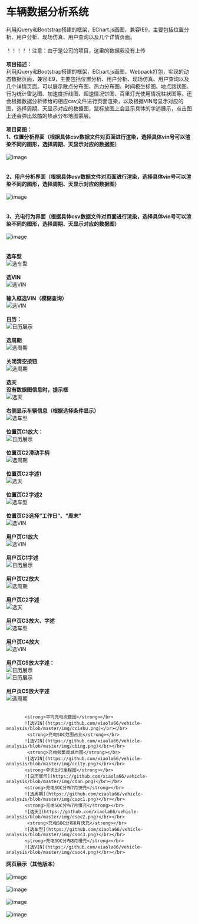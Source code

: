 # 车辆数据分析系统
利用jQuery和Bootstrap搭建的框架，EChart.js画图，兼容IE9，主要包括位置分析、用户分析、现场仿真、用户查询以及几个详情页面。<br/><br/>
！！！！！注意：由于是公司的项目，这里的数据我没有上传<br/><br/>
<strong>项目描述：</strong><br/>
利用jQuery和Bootstrap搭建的框架，EChart.js画图，Webpack打包，实现的动态数据页面，兼容IE9，主要包括位置分析、用户分析、现场仿真、用户查询以及几个详情页面。可以展示散点分布图、热力分布图、时间极坐标图、地点路状图、行为统计雷达图、加速度折线图、超速情况饼图、百里灯光使用情况柱状图等。还会根据数据分析师给的相应csv文件进行页面渲染，以及根据VIN号显示对应的图，选择周期、天显示对应的数据图，鼠标放图上会显示具体的字述展示，点击图上还会弹出炫酷的热点分布地图蒙层。</br></br>
<strong>项目简图：</strong><br/>
<strong>1、位置分析界面（根据具体csv数据文件对页面进行渲染，选择具体vin号可以渲染不同的图形，选择周期、天显示对应的数据图）</strong></br></br>
            ![image](https://github.com/xiaola66/vehicle-analysis/blob/master/img/location.png)</br></br></br>
            <strong>2、用户分析界面（根据具体csv数据文件对页面进行渲染，选择具体vin号可以渲染不同的图形，选择周期、天显示对应的数据图）</strong></br></br>
            ![image](https://github.com/xiaola66/vehicle-analysis/blob/master/img/user.png)</br></br></br>
               <strong>3、充电行为界面（根据具体csv数据文件对页面进行渲染，选择具体vin号可以渲染不同的图形，选择周期、天显示对应的数据图）</strong></br></br>
            ![image](https://github.com/xiaola66/vehicle-analysis/blob/master/img/charge.png)</br></br></br>
            <strong>选车型</strong></br>
           ![选车型](https://github.com/xiaola66/vehicle-analysis/blob/master/img/pcartype.png)</br></br>
           <strong>选VIN</strong></br>
           ![选VIN](https://github.com/xiaola66/vehicle-analysis/blob/master/img/pvin.png)</br></br>
            <strong>输入框选VIN（模糊查询）</strong></br>
           ![选VIN](https://github.com/xiaola66/vehicle-analysis/blob/master/img/vininput.png)</br></br>
           <strong>日历：</strong></br>
           ![日历展示](https://github.com/xiaola66/vehicle-analysis/blob/master/img/rili.png)</br></br>
           <strong>选周期</strong></br>
           ![选周期](https://github.com/xiaola66/vehicle-analysis/blob/master/img/pweek.png)</br></br>
            <strong>关闭清空按钮</strong></br>
           ![选周期](https://github.com/xiaola66/vehicle-analysis/blob/master/img/closewd.png)</br></br>
           <strong>选天</strong></br>
            <strong>没有数据图信息时，提示框</strong></br>
           ![选天](https://github.com/xiaola66/vehicle-analysis/blob/master/img/unonetishi.png)</br></br>
            <strong>右侧显示车辆信息（根据选择条件显示）</strong></br>
           ![选车型](https://github.com/xiaola66/vehicle-analysis/blob/master/img/rightinfo.png)</br></br>
           <strong>位置页C1放大：</strong></br>
           ![日历展示](https://github.com/xiaola66/vehicle-analysis/blob/master/img/lc1k.png)</br></br>
           <strong>位置页C2滑动手柄</strong></br>
           ![选周期](https://github.com/xiaola66/vehicle-analysis/blob/master/img/lc2bottom.png)</br></br>
           <strong>位置页C2字述1</strong></br>
           ![选天](https://github.com/xiaola66/vehicle-analysis/blob/master/img/lc2tllotip2.png)</br></br>
            <strong>位置页C2字述2</strong></br>
           ![选车型](https://github.com/xiaola66/vehicle-analysis/blob/master/img/lc2tllotip.png)</br></br>
           <strong>位置页C3选择“工作日”、“周末”</strong></br>
           ![选VIN](https://github.com/xiaola66/vehicle-analysis/blob/master/img/lc3p.png)</br></br>
            <strong>用户页C1放大</strong></br>
           ![选VIN](https://github.com/xiaola66/vehicle-analysis/blob/master/img/uc1k.png)</br></br>
           <strong>用户页C1字述</strong></br>
           ![日历展示](https://github.com/xiaola66/vehicle-analysis/blob/master/img/uc1tip.png)</br></br>
           <strong>用户页C2放大</strong></br>
           ![选周期](https://github.com/xiaola66/vehicle-analysis/blob/master/img/uc2k.png)</br></br>
           <strong>用户页C2字述</strong></br>
           ![选天](https://github.com/xiaola66/vehicle-analysis/blob/master/img/uc2tip.png)</br></br>
            <strong>用户页C3放大、字述</strong></br>
           ![选车型](https://github.com/xiaola66/vehicle-analysis/blob/master/img/uc3k.png)</br></br>
           <strong>用户页C4放大</strong></br>
           ![选VIN](https://github.com/xiaola66/vehicle-analysis/blob/master/img/uc4k.png)</br></br>
           <strong>用户页C5放大字述：</strong></br>
           ![日历展示](https://github.com/xiaola66/vehicle-analysis/blob/master/img/uc5k1.png)</br>
           ![日历展示](https://github.com/xiaola66/vehicle-analysis/blob/master/img/uc5k2.png)</br></br>
           <strong>用户页C5放大字述</strong></br>
           ![选周期](https://github.com/xiaola66/vehicle-analysis/blob/master/img/uc6k.png)</br></br>

           <strong>平均充电次数图</strong></br>
           ![选VIN](https://github.com/xiaola66/vehicle-analysis/blob/master/img/ccishu.png)</br></br>
            <strong>充电SOC范围占比</strong></br>
           ![选VIN](https://github.com/xiaola66/vehicle-analysis/blob/master/img/cbing.png)</br></br>
            <strong>充电频繁度城市图</strong></br>
           ![选VIN](https://github.com/xiaola66/vehicle-analysis/blob/master/img/ccity.png)</br></br>
           <strong>单次出行里程图</strong></br>
           ![日历展示](https://github.com/xiaola66/vehicle-analysis/blob/master/img/cdan.png)</br></br>
           <strong>充电SOC分布7月快充</strong></br>
           ![选周期](https://github.com/xiaola66/vehicle-analysis/blob/master/img/csoc1.png)</br></br>
           <strong>充电SOC分布7月慢充</strong></br>
           ![选天](https://github.com/xiaola66/vehicle-analysis/blob/master/img/csoc2.png)</br></br>
            <strong>充电SOC分布8月快充</strong></br>
           ![选车型](https://github.com/xiaola66/vehicle-analysis/blob/master/img/csoc3.png)</br></br>
           <strong>充电SOC分布8月慢充</strong></br>
           ![选VIN](https://github.com/xiaola66/vehicle-analysis/blob/master/img/csoc4.png)</br></br>

<strong>网页展示（其他版本）</strong></br></br>
            ![image](https://github.com/xiaola66/vehicle-analysis/blob/master/img/1.png)</br></br>
 ![image](https://github.com/xiaola66/vehicle-analysis/blob/master/img/2.png)</br></br>
  ![image](https://github.com/xiaola66/vehicle-analysis/blob/master/img/3.png)</br></br>
   ![image](https://github.com/xiaola66/vehicle-analysis/blob/master/img/4.png)</br></br>

